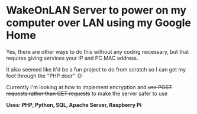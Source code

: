 # WakeOnLAN Server to power on my computer over LAN using my Google Home

Yes, there are other ways to do this without any coding necessary, but that requires giving services your IP and PC MAC address.

It also seemed like it'd be a fun project to do from scratch so I can get my foot through the "PHP door" :D

Currently I'm looking at how to implement encryption and ~~use POST requests rather than GET requests~~ to make the server safer to use

**Uses: PHP, Python, SQL, Apache Server, Raspberry Pi**
